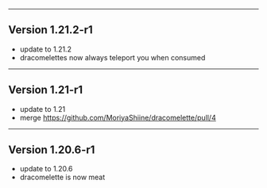 ------------------------------------------------------
Version 1.21.2-r1
------------------------------------------------------
- update to 1.21.2
- dracomelettes now always teleport you when consumed

------------------------------------------------------
Version 1.21-r1
------------------------------------------------------
- update to 1.21
- merge https://github.com/MoriyaShiine/dracomelette/pull/4

------------------------------------------------------
Version 1.20.6-r1
------------------------------------------------------
- update to 1.20.6
- dracomelette is now meat